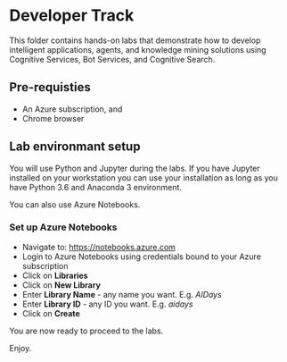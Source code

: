 # Developer Track

This folder contains hands-on labs that demonstrate how to develop intelligent applications, agents, and knowledge mining solutions using Cognitive Services, Bot Services, and Cognitive Search.

## Pre-requisties

- An Azure subscription, and 
- Chrome browser
  
## Lab environmant setup

You will use Python and Jupyter during the labs. If you have Jupyter installed on your workstation you can use your installation as long as you have Python 3.6 and Anaconda 3 environment.

You can also use Azure Notebooks.

### Set up Azure Notebooks

* Navigate to: https://notebooks.azure.com
* Login to Azure Notebooks using credentials bound to your Azure subscription
* Click on **Libraries**
* Click on **New Library**
* Enter **Library Name** - any name you want. E.g. *AIDays*
* Enter **Library ID** - any ID you want. E.g. *aidays*
* Click on **Create**


You are now ready to proceed to the labs. 

Enjoy.



